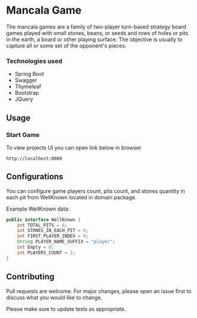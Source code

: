 # Mancala Game

The mancala games are a family of two-player turn-based strategy board games played with small stones, beans, or seeds and rows of holes or pits in the earth, a board or other playing surface. The objective is usually to capture all or some set of the opponent's pieces.

### Technologies used

* Spring Boot
* Swagger
* Thymeleaf
* Bootstrap
* JQuery

## Usage

### Start Game

To view projects UI you can open link below in browser

```  
http://localhost:8080  
```

## Configurations

You can configure game players count, pits count, and stones quantity in each pit from WellKnown located in domain
package.

Example WellKnown data:

```java
public interface WellKnown {
    int TOTAL_PITS = 6;
    int STONES_IN_EACH_PIT = 6;
    int FIRST_PLAYER_INDEX = 0;
    String PLAYER_NAME_SUFFIX = "player";
    int Empty = 0;
    int PLAYERS_COUNT = 2;
}
```

## Contributing

Pull requests are welcome. For major changes, please open an issue first to discuss what you would like to change.

Please make sure to update tests as appropriate.
